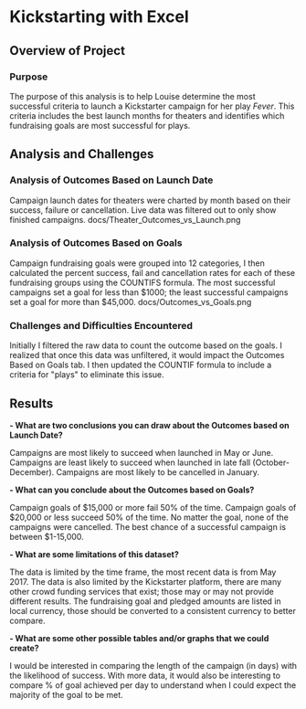 # Kickstarting with Excel

## Overview of Project

### Purpose
The purpose of this analysis is to help Louise determine the most successful criteria to launch a Kickstarter campaign for her play _Fever_. This criteria includes the best launch months for theaters and identifies which fundraising goals are most successful for plays.
## Analysis and Challenges

### Analysis of Outcomes Based on Launch Date
Campaign launch dates for theaters were charted by month based on their success, failure or cancellation. Live data was filtered out to only show finished campaigns.
docs/Theater_Outcomes_vs_Launch.png
### Analysis of Outcomes Based on Goals
Campaign fundraising goals were grouped into 12 categories, I then calculated the percent success, fail and cancellation rates for each of these fundraising groups using the COUNTIFS formula.
The most successful campaigns set a goal for less than $1000; the least successful campaigns set a goal for more than $45,000.
docs/Outcomes_vs_Goals.png
### Challenges and Difficulties Encountered
Initially I filtered the raw data to count the outcome based on the goals. I realized that once this data was unfiltered, it would impact the Outcomes Based on Goals tab. I then updated the COUNTIF formula to include a criteria for "plays" to eliminate this issue.
## Results

**- What are two conclusions you can draw about the Outcomes based on Launch Date?**

Campaigns are most likely to succeed when launched in May or June. Campaigns are least likely to succeed when launched in late fall (October-December). Campaigns are most likely to be cancelled in January.

**- What can you conclude about the Outcomes based on Goals?**

Campaign goals of $15,000 or more fail 50% of the time. Campaign goals of $20,000 or less succeed 50% of the time. No matter the goal, none of the campaigns were cancelled. The best chance of a successful campaign is between $1-15,000.

**- What are some limitations of this dataset?**

The data is limited by the time frame, the most recent data is from May 2017. The data is also limited by the Kickstarter platform, there are many other crowd funding services that exist; those may or may not provide different results. The fundraising goal and pledged amounts are listed in local currency, those should be converted to a consistent currency to better compare.

**- What are some other possible tables and/or graphs that we could create?**

I would be interested in comparing the length of the campaign (in days) with the likelihood of success. With more data, it would also be interesting to compare % of goal achieved per day to understand when I could expect the majority of the goal to be met.